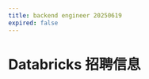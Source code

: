 ```yaml
---
title: backend engineer 20250619
expired: false
---
```


# Databricks 招聘信息

<JobPostingTable job-posting-json-path="databricks/data/backend-engineer-20250619.json" />
